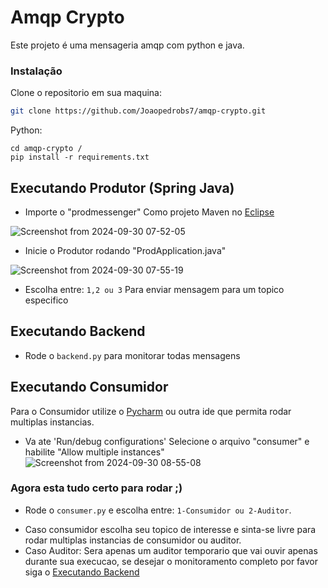 
# Amqp Crypto

Este projeto é uma mensageria amqp com python e java.

### Instalação

Clone o repositorio em sua maquina:

```bash
git clone https://github.com/Joaopedrobs7/amqp-crypto.git
```
Python:

```
cd amqp-crypto /
pip install -r requirements.txt
```
    
## Executando Produtor (Spring Java)
- Importe o "prodmessenger" Como projeto Maven no [Eclipse](https://eclipseide.org/)

![Screenshot from 2024-09-30 07-52-05](https://github.com/user-attachments/assets/c49ba0aa-7708-4b9d-b4f2-0fa2bc0336db)

- Inicie o Produtor rodando "ProdApplication.java"

![Screenshot from 2024-09-30 07-55-19](https://github.com/user-attachments/assets/94cf29b0-c303-4e9f-89b2-530e4f7a24fe)

- Escolha entre: `1,2 ou 3` Para enviar mensagem para um topico especifico

## Executando Backend
- Rode o `backend.py` para monitorar todas mensagens

## Executando Consumidor
Para o Consumidor utilize o [Pycharm](https://www.jetbrains.com/pycharm/) ou outra ide que permita rodar multiplas instancias.

- Va ate 'Run/debug configurations﻿' Selecione o arquivo "consumer" e habilite "Allow multiple instances"
![Screenshot from 2024-09-30 08-55-08](https://github.com/user-attachments/assets/4f36e6ed-735d-4798-ae7b-16c01e6eca04)

### Agora esta tudo certo para rodar ;)<br />

- Rode o `consumer.py` e escolha entre: `1-Consumidor ou 2-Auditor`.<br />
+ Caso consumidor escolha seu topico de interesse e sinta-se livre para rodar multiplas instancias de consumidor ou auditor.
+ Caso Auditor: Sera apenas um auditor temporario que vai ouvir apenas durante sua execucao, se desejar o monitoramento completo por favor siga o [Executando Backend](#executando-backend)

